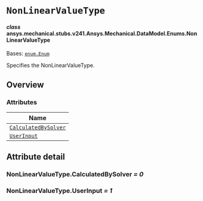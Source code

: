 # `NonLinearValueType`

<a id="ansys.mechanical.stubs.v241.Ansys.Mechanical.DataModel.Enums.NonLinearValueType"></a>

#### *class* ansys.mechanical.stubs.v241.Ansys.Mechanical.DataModel.Enums.NonLinearValueType

Bases: [`enum.Enum`](https://docs.python.org/3/library/enum.html#enum.Enum)

Specifies the NonLinearValueType.

<!-- !! processed by numpydoc !! -->

<a id="overview"></a>

## Overview

### Attributes

| Name |
| ------------------------------------------------------------------ |
| [`CalculatedBySolver`](#NonLinearValueType.CalculatedBySolver) |
| [`UserInput`](#NonLinearValueType.UserInput) |

<a id="attribute-detail"></a>

## Attribute detail

<a id="NonLinearValueType.CalculatedBySolver"></a>

### NonLinearValueType.CalculatedBySolver *= 0*

<a id="NonLinearValueType.UserInput"></a>

### NonLinearValueType.UserInput *= 1*


